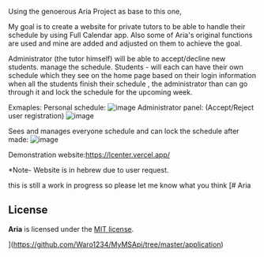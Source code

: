 Using the genoerous Aria Project as base to this one,

My goal is to create a website for private tutors to be able to handle their schedule by using Full Calendar app.
Also some of Aria's original functions are used and mine are added and adjusted on them to achieve the goal.


Administrator (the tutor himself) will be able to accept/decline new students. manage the schedule.
Students - will each can have their own schedule which they see on the home page based on their login information
when all the students finish their schedule , the administrator than can go through it and lock the schedule for the upcoming week.

Exmaples:
Personal schedule:
![image](https://github.com/AvivPeer/Lcenter-Api/assets/135508478/a29cdf9a-c5f4-4617-822a-04329fa4c831)
Administrator panel:
(Accept/Reject user registration)
![image](https://github.com/AvivPeer/Lcenter-Api/assets/135508478/9e805be7-97cb-488c-9cbe-9fd535d2b3a1)

Sees and manages everyone schedule and can lock the schedule after made:
![image](https://github.com/AvivPeer/Lcenter-Api/assets/135508478/7cf3a455-f543-45ee-a961-8ebdc345e88f)



Demonstration website:https://lcenter.vercel.app/

*Note- Website is in hebrew due to user request.


this is still a work in progress so please let me know what you think
[# Aria

## License

**Aria** is licensed under the [MIT license](LICENSE).

](https://github.com/Waro1234/MyMSApi/tree/master/application)


